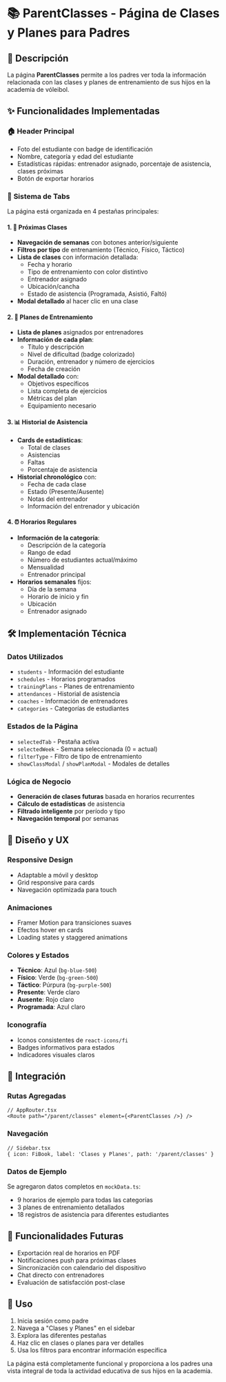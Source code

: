 # 📚 ParentClasses - Página de Clases y Planes para Padres

## 🎯 Descripción
La página **ParentClasses** permite a los padres ver toda la información relacionada con las clases y planes de entrenamiento de sus hijos en la academia de vóleibol.

## ✨ Funcionalidades Implementadas

### 🏠 **Header Principal**
- Foto del estudiante con badge de identificación
- Nombre, categoría y edad del estudiante
- Estadísticas rápidas: entrenador asignado, porcentaje de asistencia, clases próximas
- Botón de exportar horarios

### 📑 **Sistema de Tabs**
La página está organizada en 4 pestañas principales:

#### 1. 📅 **Próximas Clases**
- **Navegación de semanas** con botones anterior/siguiente
- **Filtros por tipo** de entrenamiento (Técnico, Físico, Táctico)
- **Lista de clases** con información detallada:
  - Fecha y horario
  - Tipo de entrenamiento con color distintivo
  - Entrenador asignado
  - Ubicación/cancha
  - Estado de asistencia (Programada, Asistió, Faltó)
- **Modal detallado** al hacer clic en una clase

#### 2. 🎯 **Planes de Entrenamiento**
- **Lista de planes** asignados por entrenadores
- **Información de cada plan**:
  - Título y descripción
  - Nivel de dificultad (badge colorizado)
  - Duración, entrenador y número de ejercicios
  - Fecha de creación
- **Modal detallado** con:
  - Objetivos específicos
  - Lista completa de ejercicios
  - Métricas del plan
  - Equipamiento necesario

#### 3. 📊 **Historial de Asistencia**
- **Cards de estadísticas**:
  - Total de clases
  - Asistencias
  - Faltas
  - Porcentaje de asistencia
- **Historial chronológico** con:
  - Fecha de cada clase
  - Estado (Presente/Ausente)
  - Notas del entrenador
  - Información del entrenador y ubicación

#### 4. ⏰ **Horarios Regulares**
- **Información de la categoría**:
  - Descripción de la categoría
  - Rango de edad
  - Número de estudiantes actual/máximo
  - Mensualidad
  - Entrenador principal
- **Horarios semanales** fijos:
  - Día de la semana
  - Horario de inicio y fin
  - Ubicación
  - Entrenador asignado

## 🛠 **Implementación Técnica**

### **Datos Utilizados**
- `students` - Información del estudiante
- `schedules` - Horarios programados
- `trainingPlans` - Planes de entrenamiento
- `attendances` - Historial de asistencia
- `coaches` - Información de entrenadores
- `categories` - Categorías de estudiantes

### **Estados de la Página**
- `selectedTab` - Pestaña activa
- `selectedWeek` - Semana seleccionada (0 = actual)
- `filterType` - Filtro de tipo de entrenamiento
- `showClassModal` / `showPlanModal` - Modales de detalles

### **Lógica de Negocio**
- **Generación de clases futuras** basada en horarios recurrentes
- **Cálculo de estadísticas** de asistencia
- **Filtrado inteligente** por período y tipo
- **Navegación temporal** por semanas

## 🎨 **Diseño y UX**

### **Responsive Design**
- Adaptable a móvil y desktop
- Grid responsive para cards
- Navegación optimizada para touch

### **Animaciones**
- Framer Motion para transiciones suaves
- Efectos hover en cards
- Loading states y staggered animations

### **Colores y Estados**
- **Técnico**: Azul (`bg-blue-500`)
- **Físico**: Verde (`bg-green-500`)  
- **Táctico**: Púrpura (`bg-purple-500`)
- **Presente**: Verde claro
- **Ausente**: Rojo claro
- **Programada**: Azul claro

### **Iconografía**
- Iconos consistentes de `react-icons/fi`
- Badges informativos para estados
- Indicadores visuales claros

## 📍 **Integración**

### **Rutas Agregadas**
```tsx
// AppRouter.tsx
<Route path="/parent/classes" element={<ParentClasses />} />
```

### **Navegación**
```tsx
// Sidebar.tsx
{ icon: FiBook, label: 'Clases y Planes', path: '/parent/classes' }
```

### **Datos de Ejemplo**
Se agregaron datos completos en `mockData.ts`:
- 9 horarios de ejemplo para todas las categorías
- 3 planes de entrenamiento detallados
- 18 registros de asistencia para diferentes estudiantes

## 🔮 **Funcionalidades Futuras**
- Exportación real de horarios en PDF
- Notificaciones push para próximas clases
- Sincronización con calendario del dispositivo
- Chat directo con entrenadores
- Evaluación de satisfacción post-clase

## 🚀 **Uso**
1. Inicia sesión como padre
2. Navega a "Clases y Planes" en el sidebar
3. Explora las diferentes pestañas
4. Haz clic en clases o planes para ver detalles
5. Usa los filtros para encontrar información específica

La página está completamente funcional y proporciona a los padres una vista integral de toda la actividad educativa de sus hijos en la academia.